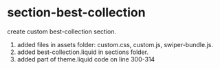 # section-best-collection
create custom best-collection section.

1. added files in assets folder: custom.css, custom.js, swiper-bundle.js.
2. added best-collection.liquid in sections folder.
3. added part of theme.liquid code on line 300-314
